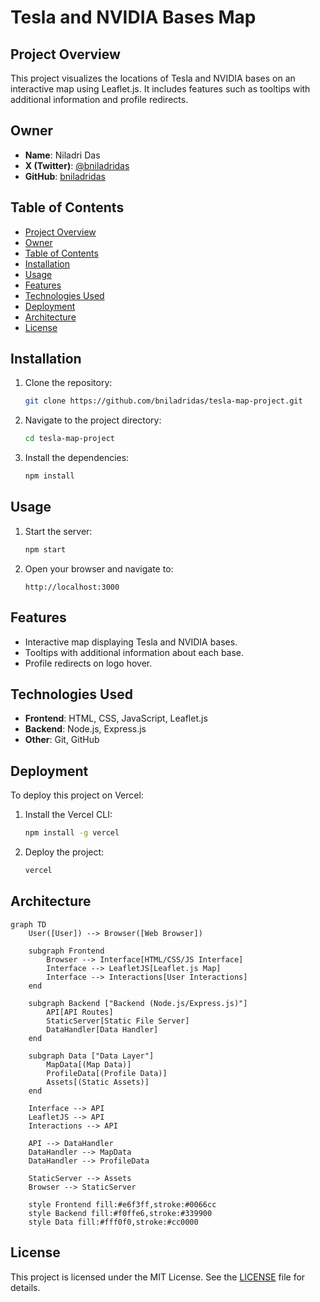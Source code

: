 # Tesla and NVIDIA Bases Map

## Project Overview
This project visualizes the locations of Tesla and NVIDIA bases on an interactive map using Leaflet.js. It includes features such as tooltips with additional information and profile redirects.

## Owner
- **Name**: Niladri Das
- **X (Twitter)**: [@bniladridas](https://x.com/bniladridas)
- **GitHub**: [bniladridas](https://github.com/bniladridas)

## Table of Contents
- [Project Overview](#project-overview)
- [Owner](#owner)
- [Table of Contents](#table-of-contents)
- [Installation](#installation)
- [Usage](#usage)
- [Features](#features)
- [Technologies Used](#technologies-used)
- [Deployment](#deployment)
- [Architecture](#architecture)
- [License](#license)

## Installation
1. Clone the repository:
    ```bash
    git clone https://github.com/bniladridas/tesla-map-project.git
    ```
2. Navigate to the project directory:
    ```bash
    cd tesla-map-project
    ```
3. Install the dependencies:
    ```bash
    npm install
    ```

## Usage
1. Start the server:
    ```bash
    npm start
    ```
2. Open your browser and navigate to:
    ```
    http://localhost:3000
    ```

## Features
- Interactive map displaying Tesla and NVIDIA bases.
- Tooltips with additional information about each base.
- Profile redirects on logo hover.

## Technologies Used
- **Frontend**: HTML, CSS, JavaScript, Leaflet.js
- **Backend**: Node.js, Express.js
- **Other**: Git, GitHub

## Deployment
To deploy this project on Vercel:
1. Install the Vercel CLI:
    ```bash
    npm install -g vercel
    ```
2. Deploy the project:
    ```bash
    vercel
    ```

## Architecture
```mermaid
graph TD
    User([User]) --> Browser([Web Browser])
    
    subgraph Frontend
        Browser --> Interface[HTML/CSS/JS Interface]
        Interface --> LeafletJS[Leaflet.js Map]
        Interface --> Interactions[User Interactions]
    end
    
    subgraph Backend ["Backend (Node.js/Express.js)"]
        API[API Routes]
        StaticServer[Static File Server]
        DataHandler[Data Handler]
    end
    
    subgraph Data ["Data Layer"]
        MapData[(Map Data)]
        ProfileData[(Profile Data)]
        Assets[(Static Assets)]
    end
    
    Interface --> API
    LeafletJS --> API
    Interactions --> API
    
    API --> DataHandler
    DataHandler --> MapData
    DataHandler --> ProfileData
    
    StaticServer --> Assets
    Browser --> StaticServer
    
    style Frontend fill:#e6f3ff,stroke:#0066cc
    style Backend fill:#f0ffe6,stroke:#339900
    style Data fill:#fff0f0,stroke:#cc0000
```

## License
This project is licensed under the MIT License. See the [LICENSE](LICENSE) file for details.
